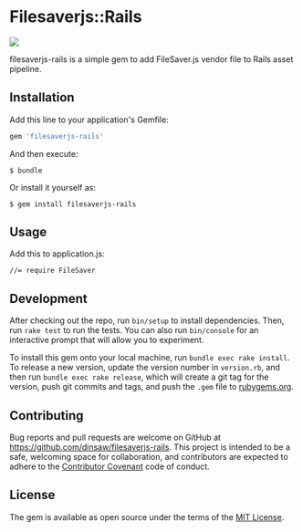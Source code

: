 # Filesaverjs::Rails
![](http://ruby-gem-downloads-badge.herokuapp.com/filesaverjs-rails)

filesaverjs-rails is a simple gem to add FileSaver.js vendor file to Rails asset pipeline.

## Installation

Add this line to your application's Gemfile:

```ruby
gem 'filesaverjs-rails'
```

And then execute:

    $ bundle

Or install it yourself as:

    $ gem install filesaverjs-rails

## Usage

Add this to application.js:

    //= require FileSaver

## Development

After checking out the repo, run `bin/setup` to install dependencies. Then, run `rake test` to run the tests. You can also run `bin/console` for an interactive prompt that will allow you to experiment.

To install this gem onto your local machine, run `bundle exec rake install`. To release a new version, update the version number in `version.rb`, and then run `bundle exec rake release`, which will create a git tag for the version, push git commits and tags, and push the `.gem` file to [rubygems.org](https://rubygems.org).

## Contributing

Bug reports and pull requests are welcome on GitHub at https://github.com/dinsaw/filesaverjs-rails. This project is intended to be a safe, welcoming space for collaboration, and contributors are expected to adhere to the [Contributor Covenant](contributor-covenant.org) code of conduct.


## License

The gem is available as open source under the terms of the [MIT License](http://opensource.org/licenses/MIT).


